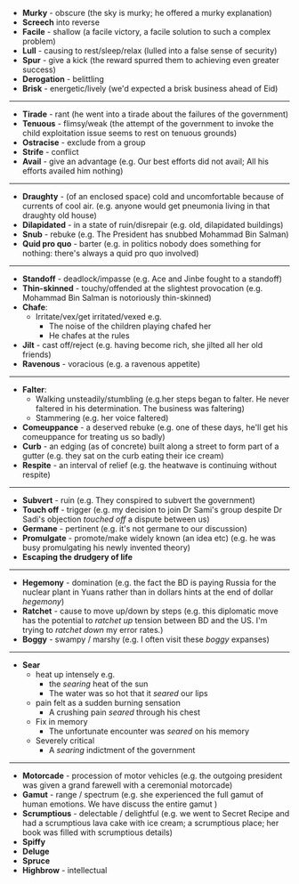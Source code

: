 - **Murky** - obscure (the sky is murky; he offered a murky explanation)
- **Screech** into reverse 
- **Facile** - shallow (a facile victory, a facile solution to such a complex problem)
- **Lull** - causing to rest/sleep/relax (lulled into a false sense of security) 
- **Spur** - give a kick (the reward spurred them to achieving even greater success)
- **Derogation** - belittling 
- **Brisk** - energetic/lively (we'd expected a brisk business ahead of Eid) 
---
- **Tirade** - rant (he went into a tirade about the failures of the government) 
- **Tenuous** - flimsy/weak (the attempt of the government to invoke the child exploitation issue seems to rest on tenuous grounds)
- **Ostracise** - exclude from a group 
- **Strife** - conflict 
- **Avail** - give an advantage (e.g. Our best efforts did not avail; All his efforts availed him nothing)
---
- **Draughty** - (of an enclosed space) cold and uncomfortable because of currents of cool air. (e.g. anyone would get pneumonia living in that draughty old house)
- **Dilapidated** - in a state of ruin/disrepair (e.g. old, dilapidated buildings)
- **Snub** - rebuke (e.g. The President has snubbed Mohammad Bin Salman)
- **Quid pro quo** - barter (e.g. in politics nobody does something for nothing: there's always a quid pro quo involved)
---
- **Standoff** - deadlock/impasse (e.g. Ace and Jinbe fought to a standoff)
- **Thin-skinned** - touchy/offended at the slightest provocation (e.g. Mohammad Bin Salman is notoriously thin-skinned)
- **Chafe**:
	- Irritate/vex/get irritated/vexed e.g.
		- The noise of the children playing chafed her 
		- He chafes at the rules 
- **Jilt** - cast off/reject (e.g. having become rich, she jilted all her old friends)
- **Ravenous** - voracious (e.g. a ravenous appetite)
---
- **Falter**:
	- Walking unsteadily/stumbling (e.g.her steps began to falter. He never faltered in his determination. The business was faltering)
	- Stammering (e.g. her voice faltered)
- **Comeuppance** - a deserved rebuke (e.g. one of these days, he'll get his comeuppance for treating us so badly)
- **Curb** - an edging (as of concrete) built along a street to form part of a gutter (e.g. they sat on the curb eating their ice cream)
- **Respite** - an interval of relief (e.g. the heatwave is continuing without respite)
---
- **Subvert** - ruin (e.g. They conspired to subvert the government)
- **Touch off** - trigger (e.g. my decision to join Dr Sami's group despite Dr Sadi's objection *touched off* a dispute between us)
- **Germane** - pertinent (e.g. it's not germane to our discussion)
- **Promulgate** - promote/make widely known (an idea etc) (e.g. he was busy promulgating his newly invented theory)
- **Escaping the drudgery of life**
---
- **Hegemony** - domination (e.g. the fact the BD is paying Russia for the nuclear plant in Yuans rather than in dollars hints at the end of dollar *hegemony*)
- **Ratchet** - cause to move up/down by steps (e.g. this diplomatic move has the potential to *ratchet up* tension between BD and the US. I'm trying to *ratchet down* my error rates.)
- **Boggy** - swampy / marshy (e.g. I often visit these *boggy* expanses)
---
- **Sear** 
	- heat up intensely e.g.
		- the *searing* heat of the sun  
		- The water was so hot that it *seared* our lips 
	- pain felt as a sudden burning sensation 
		- A crushing pain *seared* through his chest 
	- Fix in memory 
		- The unfortunate encounter was *seared* on his memory 
	- Severely critical 
		- A *searing* indictment of the government 
---
- **Motorcade** - procession of motor vehicles (e.g. the outgoing president was given a grand farewell with a ceremonial motorcade)
- **Gamut** - range / spectrum (e.g. she experienced the full gamut of human emotions. We have discuss the entire gamut )
- **Scrumptious** - delectable / delightful (e.g. we went to Secret Recipe and had a scrumptious lava cake with ice cream; a scrumptious place; her book was filled with scrumptious details)
- **Spiffy**
- **Deluge**
- **Spruce**
- **Highbrow** - intellectual